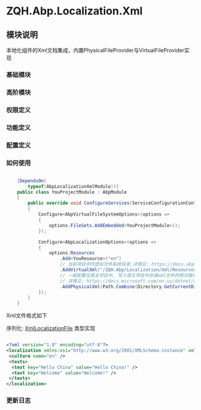 # ZQH.Abp.Localization.Xml

## 模块说明

本地化组件的Xml文档集成，内置PhysicalFileProvider与VirtualFileProvider实现  

### 基础模块  

### 高阶模块  

### 权限定义  

### 功能定义  

### 配置定义  

### 如何使用


```csharp

    [DependsOn(
        typeof(AbpLocalizationXmlModule))]
    public class YouProjectModule : AbpModule
    {
        public override void ConfigureServices(ServiceConfigurationContext context)
        {
            Configure<AbpVirtualFileSystemOptions>(options =>
            {
                options.FileSets.AddEmbedded<YouProjectModule>();
            });

            Configure<AbpLocalizationOptions>(options =>
            {
                options.Resources
                    .Add<YouResource>("en")
                    // 当前项目中的虚拟文件系统目录,详情见: https://docs.abp.io/en/abp/latest/Virtual-File-System
                    .AddVirtualXml("/ZQH.Abp/Localization/Xml/Resources")
                    // 一般配置在宿主项目中, 写入宿主项目中存储xml文件的绝对路径(受PhysicalFileProvider的限制)
                    // 详情见: https://docs.microsoft.com/en-us/dotnet/api/microsoft.extensions.fileproviders.physicalfileprovider?view=dotnet-plat-ext-5.0
                    .AddPhysicalXml(Path.Combine(Directory.GetCurrentDirectory(), "Resources"));
            });
        }
    }

```
Xml文件格式如下  

序列化: [XmlLocalizationFile](./ZQH.Abp/Localization/Xml/XmlLocalizationFile.cs)  类型实现  

```xml

<?xml version="1.0" encoding="utf-8"?>
<localization xmlns:xsi="http://www.w3.org/2001/XMLSchema-instance" xmlns:xsd="http://www.w3.org/2001/XMLSchema">
 <culture name="en" />
 <texts>
  <text key="Hello China" value="Hello China!" />
  <text key="Welcome" value="Welcome!" />
 </texts>
</localization>

```

### 更新日志 

